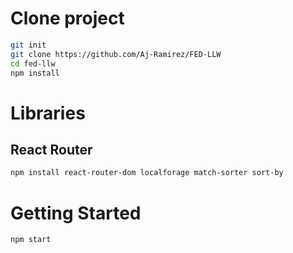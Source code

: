 # Clone project

```bash
git init
git clone https://github.com/Aj-Ramirez/FED-LLW
cd fed-llw
npm install
```

# Libraries

## React Router

```bash
npm install react-router-dom localforage match-sorter sort-by
```

# Getting Started

```bash
npm start
```
